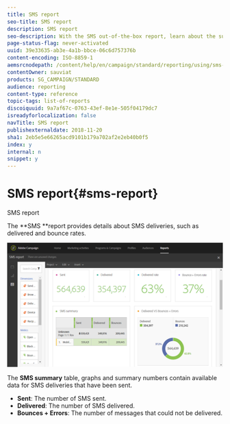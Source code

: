 ```yaml
---
title: SMS report
seo-title: SMS report
description: SMS report
seo-description: With the SMS out-of-the-box report, learn about the success of your SMS deliveries. 
page-status-flag: never-activated
uuid: 39e33635-ab3e-4a1b-bbce-06c6d757376b
content-encoding: ISO-8859-1
aemsrcnodepath: /content/help/en/campaign/standard/reporting/using/sms-report
contentOwner: sauviat
products: SG_CAMPAIGN/STANDARD
audience: reporting
content-type: reference
topic-tags: list-of-reports
discoiquuid: 9a7af67c-0763-43ef-8e1e-505f04179dc7
isreadyforlocalization: false
navTitle: SMS report
publishexternaldate: 2018-11-20
sha1: 2eb5e5e66265acd9101b179a702af2e2eb40b0f5
index: y
internal: n
snippet: y
---
```


# SMS report{#sms-report}

SMS report

The **SMS **report provides details about SMS deliveries, such as delivered and bounce rates.

![](assets/dynamic_report_sms.png)

The **SMS summary** table, graphs and summary numbers contain available data for SMS deliveries that have been sent.

* **Sent**: The number of SMS sent.
* **Delivered**: The number of SMS delivered.
* **Bounces + Errors**: The number of messages that could not be delivered.

